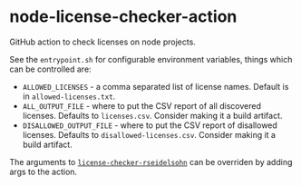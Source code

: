 # node-license-checker-action
GitHub action to check licenses on node projects.

See the `entrypoint.sh` for configurable environment variables, things which can be controlled are:
* `ALLOWED_LICENSES` - a comma separated list of license names. Default is in `allowed-licenses.txt`.
* `ALL_OUTPUT_FILE` - where to put the CSV report of all discovered licenses. Defaults to `licenses.csv`. Consider making it a build artifact.
* `DISALLOWED_OUTPUT_FILE` - where to put the CSV report of disallowed licenses. Defaults to `disallowed-licenses.csv`. Consider making it a build artifact.

The arguments to [`license-checker-rseidelsohn`](https://github.com/RSeidelsohn/license-checker-rseidelsohn) can be overriden by adding args to the action.
